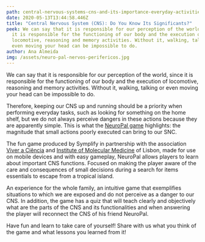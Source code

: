 ```yaml
---
path: central-nervous-systems-cns-and-its-importance-everyday-activities
date: 2020-05-13T13:44:58.446Z
title: "Central Nervous System (CNS): Do You Know Its Significants?"
peek: We can say that it is responsible for our perception of the world, since
  it is responsible for the functioning of our body and the execution of
  locomotive, reasoning and memory activities. Without it, walking, talking or
  even moving your head can be impossible to do.
author: Ana Almeida
img: /assets/neuro-pal-nervos-perifericos.jpg
---
```

We can say that it is responsible for our perception of the world, since it is responsible for the functioning of our body and the execution of locomotive, reasoning and memory activities. Without it, walking, talking or even moving your head can be impossible to do.

Therefore, keeping our CNS up and running should be a priority when performing everyday tasks, such as looking for something on the home shelf, but we do not always perceive dangers in these actions because they are apparently simple. This is what the [NeuroPal game](https://simplify-lgp.tech/products/neuropal/) highlights: the magnitude that small actions poorly executed can bring to our SNC.

The fun game produced by Symplify in partnership with the association [Viver a Ciência](http://www.viveraciencia.org/pt/) and [Institute of Molecular Medicine](https://imm.medicina.ulisboa.pt/#) of Lisbon, made for use on mobile devices and with easy gameplay, NeuroPal allows players to learn about important CNS functions. Focused on making the player aware of the care and consequences of small decisions during a search for items essentials to escape from a tropical island.

An experience for the whole family, an intuitive game that exemplifies situations to which we are exposed and do not perceive as a danger to our CNS. In addition, the game has a quiz that will teach clearly and objectively what are the parts of the CNS and its functionalities and when answering the player will reconnect the CNS of his friend NeuroPal.

Have fun and learn to take care of yourself! Share with us what you think of the game and what lessons you learned from it!
